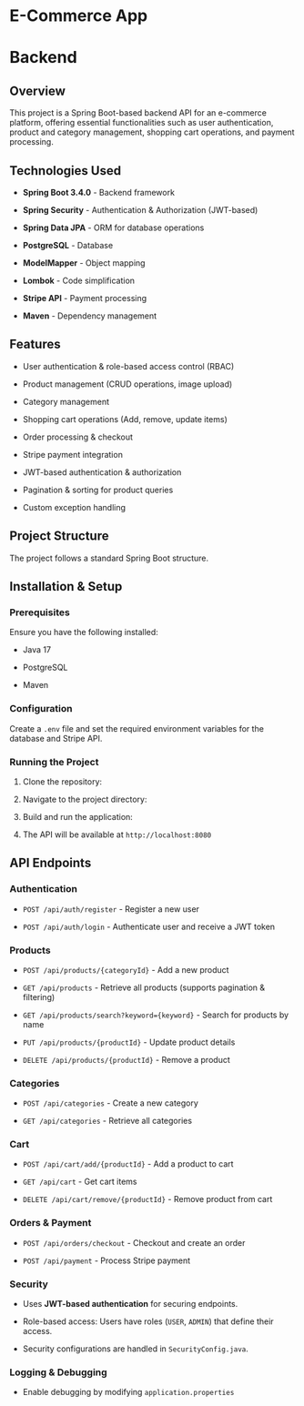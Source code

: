 # E-Commerce App

# Backend

## Overview

This project is a Spring Boot-based backend API for an e-commerce platform, offering essential functionalities such as user authentication, product and category management, shopping cart operations, and payment processing.

## Technologies Used

- **Spring Boot 3.4.0** - Backend framework

- **Spring Security** - Authentication & Authorization (JWT-based)

- **Spring Data JPA** - ORM for database operations

- **PostgreSQL** - Database

- **ModelMapper** - Object mapping

- **Lombok** - Code simplification

- **Stripe API** - Payment processing

- **Maven** - Dependency management

## Features

- User authentication & role-based access control (RBAC)

- Product management (CRUD operations, image upload)

- Category management

- Shopping cart operations (Add, remove, update items)

- Order processing & checkout

- Stripe payment integration

- JWT-based authentication & authorization

- Pagination & sorting for product queries

- Custom exception handling

## Project Structure

The project follows a standard Spring Boot structure.

## Installation & Setup

### Prerequisites

Ensure you have the following installed:

- Java 17

- PostgreSQL

- Maven

### Configuration

Create a `.env` file and set the required environment variables for the database and Stripe API.

### Running the Project

1. Clone the repository:

2. Navigate to the project directory:

3. Build and run the application:

4. The API will be available at `http://localhost:8080`

## API Endpoints

### Authentication

- `POST /api/auth/register` - Register a new user

- `POST /api/auth/login` - Authenticate user and receive a JWT token

### Products

- `POST /api/products/{categoryId}` - Add a new product

- `GET /api/products` - Retrieve all products (supports pagination & filtering)

- `GET /api/products/search?keyword={keyword}` - Search for products by name

- `PUT /api/products/{productId}` - Update product details

- `DELETE /api/products/{productId}` - Remove a product

### Categories

- `POST /api/categories` - Create a new category

- `GET /api/categories` - Retrieve all categories

### Cart

- `POST /api/cart/add/{productId}` - Add a product to cart

- `GET /api/cart` - Get cart items

- `DELETE /api/cart/remove/{productId}` - Remove product from cart

### Orders & Payment

- `POST /api/orders/checkout` - Checkout and create an order

- `POST /api/payment` - Process Stripe payment

### Security

- Uses **JWT-based authentication** for securing endpoints.

- Role-based access: Users have roles (`USER`, `ADMIN`) that define their access.

- Security configurations are handled in `SecurityConfig.java`.

### Logging & Debugging

- Enable debugging by modifying `application.properties`
